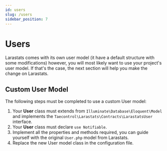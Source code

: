 ```yaml
---
id: users
slug: /users
sidebar_position: 7
---
```


# Users
Larastats comes with its own user model (it have a default structure with some modifications) however, you will most likely want to use your project's user model. If that's the case, the next section will help you make the change on Larastats.

## Custom User Model

The following steps must be completed to use a custom User model:

1. Your **User** class must extends from `Illuminate\Database\Eloquent\Model` and implements the `Taecontrol\Larastats\Contracts\LarastatsUser` interface.
2. Your **User** class must declare `use Notifiable`.
3. Implement all the properties and methods required, you can guide yourself with the original `User.php` model from Larastats.
3. Replace the new User model class in the configuration file.